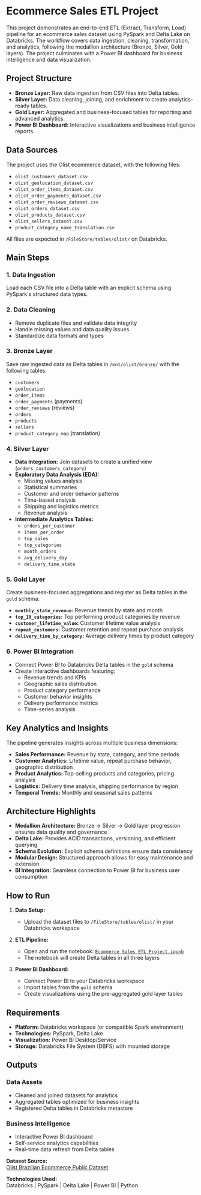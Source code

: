 # Ecommerce Sales ETL Project

This project demonstrates an end-to-end ETL (Extract, Transform, Load) pipeline for an ecommerce sales dataset using PySpark and Delta Lake on Databricks. The workflow covers data ingestion, cleaning, transformation, and analytics, following the medallion architecture (Bronze, Silver, Gold layers). The project culminates with a Power BI dashboard for business intelligence and data visualization.

## Project Structure

- **Bronze Layer:** Raw data ingestion from CSV files into Delta tables.
- **Silver Layer:** Data cleaning, joining, and enrichment to create analytics-ready tables.
- **Gold Layer:** Aggregated and business-focused tables for reporting and advanced analytics.
- **Power BI Dashboard:** Interactive visualizations and business intelligence reports.

## Data Sources

The project uses the Olist ecommerce dataset, with the following files:
- `olist_customers_dataset.csv`
- `olist_geolocation_dataset.csv`
- `olist_order_items_dataset.csv`
- `olist_order_payments_dataset.csv`
- `olist_order_reviews_dataset.csv`
- `olist_orders_dataset.csv`
- `olist_products_dataset.csv`
- `olist_sellers_dataset.csv`
- `product_category_name_translation.csv`

All files are expected in `/FileStore/tables/olist/` on Databricks.

## Main Steps

### 1. Data Ingestion
Load each CSV file into a Delta table with an explicit schema using PySpark's structured data types.

### 2. Data Cleaning
- Remove duplicate files and validate data integrity
- Handle missing values and data quality issues
- Standardize data formats and types

### 3. Bronze Layer
Save raw ingested data as Delta tables in `/mnt/olist/bronze/` with the following tables:
- `customers`
- `geolocation`
- `order_items`
- `order_payments` (payments)
- `order_reviews` (reviews)
- `orders`
- `products`
- `sellers`
- `product_category_map` (translation)

### 4. Silver Layer
- **Data Integration:** Join datasets to create a unified view (`orders_customers_category`)
- **Exploratory Data Analysis (EDA):**
  - Missing values analysis
  - Statistical summaries
  - Customer and order behavior patterns
  - Time-based analysis
  - Shipping and logistics metrics
  - Revenue analysis
- **Intermediate Analytics Tables:**
  - `orders_per_customer`
  - `items_per_order`
  - `top_sales`
  - `top_categories`
  - `month_orders`
  - `avg_delivery_day`
  - `delivery_time_state`

### 5. Gold Layer
Create business-focused aggregations and register as Delta tables in the `gold` schema:
- **`monthly_state_revenue`:** Revenue trends by state and month
- **`top_10_categories`:** Top performing product categories by revenue
- **`customer_lifetime_value`:** Customer lifetime value analysis
- **`repeat_customers`:** Customer retention and repeat purchase analysis
- **`delivery_time_by_category`:** Average delivery times by product category

### 6. Power BI Integration
- Connect Power BI to Databricks Delta tables in the `gold` schema
- Create interactive dashboards featuring:
  - Revenue trends and KPIs
  - Geographic sales distribution
  - Product category performance
  - Customer behavior insights
  - Delivery performance metrics
  - Time-series analysis

## Key Analytics and Insights

The pipeline generates insights across multiple business dimensions:

- **Sales Performance:** Revenue by state, category, and time periods
- **Customer Analytics:** Lifetime value, repeat purchase behavior, geographic distribution
- **Product Analytics:** Top-selling products and categories, pricing analysis
- **Logistics:** Delivery time analysis, shipping performance by region
- **Temporal Trends:** Monthly and seasonal sales patterns

## Architecture Highlights

- **Medallion Architecture:** Bronze → Silver → Gold layer progression ensures data quality and governance
- **Delta Lake:** Provides ACID transactions, versioning, and efficient querying
- **Schema Evolution:** Explicit schema definitions ensure data consistency
- **Modular Design:** Structured approach allows for easy maintenance and extension
- **BI Integration:** Seamless connection to Power BI for business user consumption

## How to Run

1. **Data Setup:**
   - Upload the dataset files to `/FileStore/tables/olist/` in your Databricks workspace

2. **ETL Pipeline:**
   - Open and run the notebook: [`Ecommerce Sales ETL Project.ipynb`](Ecommerce%20Sales%20ETL%20Project.ipynb)
   - The notebook will create Delta tables in all three layers

3. **Power BI Dashboard:**
   - Connect Power BI to your Databricks workspace
   - Import tables from the `gold` schema
   - Create visualizations using the pre-aggregated gold layer tables

## Requirements

- **Platform:** Databricks workspace (or compatible Spark environment)
- **Technologies:** PySpark, Delta Lake
- **Visualization:** Power BI Desktop/Service
- **Storage:** Databricks File System (DBFS) with mounted storage

## Outputs

### Data Assets
- Cleaned and joined datasets for analytics
- Aggregated tables optimized for business insights
- Registered Delta tables in Databricks metastore

### Business Intelligence
- Interactive Power BI dashboard
- Self-service analytics capabilities
- Real-time data refresh from Delta tables



**Dataset Source:**  
[Olist Brazilian Ecommerce Public Dataset](https://www.kaggle.com/datasets/olistbr/brazilian-ecommerce)

**Technologies Used:**  
Databricks | PySpark | Delta Lake | Power BI | Python
